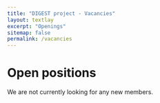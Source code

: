 ```yaml
---
title: "DIGEST project - Vacancies"
layout: textlay
excerpt: "Openings"
sitemap: false
permalink: /vacancies
---
```


# Open positions

We are not currently looking for any new members.
